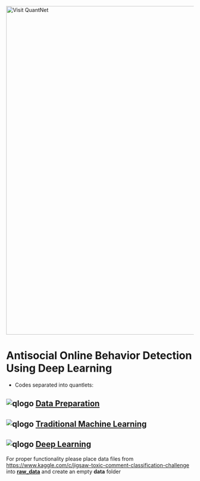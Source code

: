 [<img src="https://github.com/QuantLet/Styleguide-and-FAQ/blob/master/pictures/banner.png" width="880" alt="Visit QuantNet">](http://quantlet.de/index.php?p=info)
# Antisocial Online Behavior Detection Using Deep Learning

- Codes separated into quantlets: 
## ![qlogo](http://quantnet.wiwi.hu-berlin.de/graphics/quantlogo.png) **[Data Preparation](AOBDL_data_preparation)**
## ![qlogo](http://quantnet.wiwi.hu-berlin.de/graphics/quantlogo.png) **[Traditional Machine Learning](AOBDL_TML)**
## ![qlogo](http://quantnet.wiwi.hu-berlin.de/graphics/quantlogo.png) **[Deep Learning](AOBDL_DL)**

For proper functionality please place data files from https://www.kaggle.com/c/jigsaw-toxic-comment-classification-challenge
into **[raw_data](raw_data)** and create an empty **data** folder

